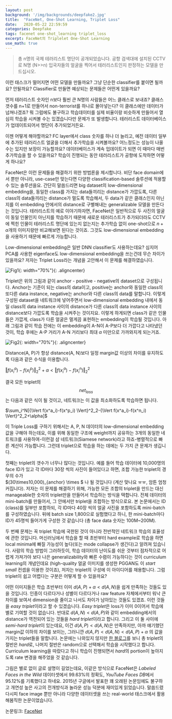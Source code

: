 ```yaml
---
layout: post
background: '/img/backgrounds/deepfake2.jpg'
title:  "FaceNet, One-Shot Learning, Triplet Loss"
date:   2020-05-22 22:59:59
categories: Deepfake
tags: facenet one-shot_learning triplet_loss
excerpt: FaceNet의 Triplelet One-Shot Learning
use_math: true
---
```


> 총 n명의 국제 테러리스트 명단이 공개되었습니다. 공항 검색대에 설치된 CCTV로 N명 (N>>n) 입국자들의 얼굴을 찍어서 테러리스트인지 판정하는 모델을 만드십시오.

이런 태스크가 떨어지면 어떤 모델을 만들까요? 그냥 단순한 classifier를 붙이면 될까요? 안될까요?
Classifier로 만들면 예상되는 문제들은 어떤게 있을까요?

먼저 테러리스트 숫자인 n보다 훨씬 큰 N명의 사람들은 어느 클래스로 보내죠? 클래스 갯수를 n+1로 만들어서 non-terrorist를 하나로 몰아넣는다? 이 클래스에만 데이터가 넘쳐나겠죠? 뭐 그럼에도 불구하고 학습데이터를 실제 비율이랑 비슷하게 만들어서 열심히 학습을 시켜볼 수는 있겠습니다만 문제가 또 발생합니다. 테러리스트 데이터베이스가 업데이트되어서 명단이 추가되었거든요.

이젠 어떻게 해야할까요? FC layer에서 class 숫자를 하나 더 늘리고, 예전 데이터 일부에 추가된 테러리스트 얼굴을 더해서 추가학습을 시켜볼까요? 어느정도는 성능이 나올 수는 있지만 보장이 가능할까요? 데이터베이스가 계속 업데이트가 되면 이 때마다 매번 추가학습을 할 수 있을까요? 학습이 진행되는 동안 테러리스트가 공항에 도착하면 어떻게 하나요?

FaceNet은 이런 문제들을 해결하기 위한 방법론을 제시합니다. 비단 face domain에서 뿐만 아니라, use-case만 맞는다면 다양한 classification-based 솔루션에 적용할 수 있는 솔루션을요. 간단히 말씀드리면 big dataset의 low-dimensional embedding을, 동일한 class를 가지는 data들끼리는 distance가 가깝도록, 다른 class의 data들끼리는 distance가 멀도록 학습해서, 두 data가 같은 클래스인지 아닌지를 이 embedding 안에서의 distance로 구별해내는 generalizable 모델을 만든다는 것입니다. 테러리스트의 예로 이야기하자면, FaceNet은 일반적으로 두 사진의 얼굴이 동일 인물인지 아닌지를 학습하기 때문에 새로운 테러리스트가 추가되더라도 CCTV에 찍힌 인물이 테러리스트 명단에 있는지 없는지는 추가학습 없이 one-shot으로 $n+\alpha$개의 이미지랑만 비교해보면 된다는 것이죠. 그것도 low-dimensional embedding을 사용하기 때문에 빠르게 가능합니다.

Low-dimensional embedding은 일반 DNN classifier도 사용하는데요? 심지어 PCA를 사용한 eigenface도 low-dimensional embedding을 쓰는건데 무슨 차이가 있을까요? 저자는 Triplet Loss라는 개념을 고안해서 이 문제를 해결하였습니다.

![Fig1](https://tildacorp.github.io/img/triplet_loss.PNG "Triplet Loss"){: width="70%"}{: .aligncenter}


Triplet은 위의 그림과 같이 anchor - positive - negative의 dataset으로 구성됩니다. Anchor는 기준이 되는 class의 data이고, positive는 anchor와 동일한 class의 또다른 data instance, negative는 anchor와 다른 class의 data를 말합니다. 이렇게 구성된 dataset을 네트워크에 넣어주면서 low-dimensional embedding 내에서 동일 class의 data instance 사이의 distance가 다른 class의 data instance 사이의 distance보다 가깝도록 학습을 시켜주는 것이지요. 이렇게 하게되면 class가 같은 인물들은 가깝게, class가 다른 얼굴은 멀게끔 표현하는 embedding이 학습될 것입니다. 아래 그림과 같이 학습 전에는 이 embedding이 A-N이 A-P보다 더 가깝다고 나타냈던 것이, 학습 후에는 A-P 거리가 A-N 거리보다 최대 $\alpha$ 미만으로 가까와지게 되는거죠.

![Fig2](https://tildacorp.github.io/img/triplet_loss_learning.PNG "Learning w/ Triplet Loss"){: width="70%"}{: .aligncenter}


Distance(A, P)가 항상 distance(A, N)보다 일정 margin값 이상의 차이를 유지하도록 다음과 같은 수식을 이용합니다.

${\Vert f(x^a_i)-f(x^p_i) \Vert}^2_2+\alpha<{\Vert f(x^a_i)-f(x^n_i) \Vert}^2_2$

결국 모든 triplet의 $$net_{loss}$$는 다음과 같은 식이 될 것이고, 네트워크는 이 값을 최소화하도록 학습하면 됩니다.

$\sum_i^N[{\Vert f(x^a_i)-f(x^p_i) \Vert}^2_2-{\Vert f(x^a_i)-f(x^n_i) \Vert}^2_2+\alpha]$ 


이 Triple Loss를 구하기 위해서는 A, P, N 데이터의 low-dimensional embedding값을 구해야 하는데요, 이를 위해 동일한 구조에 weight까지 공유하는 3개의 동일한 네트워크를 사용하여-이런걸 샴 네트워크(Siamese network)라고 하죠-병렬적으로 빠른 계산이 가능합니다. 그런데 triplet으로 학습을 하는 데에는 두 가지 큰 문제가 생깁니다. 


첫째는 triplet의 갯수가 너무나 많다는 것입니다. 예를 들어 학습 데이터에 10,000명의 face ID가 있고 각 ID마다 30장 씩의 사진이 들어있다고 하면, 조합 가능한 triplet의 경우의 수가<br>
$(30\times10,000)_{anchor} \times $
나 될 것입니다 (계산 맞나요 ㅠㅠ, 암튼 엄청 커집니다). 저자는 이 문제를 해결하기 위해, 가능한 모든 조합의 triplet을 만드는 대신 manageable한 숫자의 triplet만을 만들어서 학습하는 방식을 택합니다. 전체 데이터의 mini-batch를 만들어서, 그 안에서만 triplet을 조합하는 방식으로요. 본 논문에서는 ID (class)를 일부만 포함하되, 각 ID마다 40장 씩의 얼굴 사진을 포함하도록 mini-batch를 구성하였습니다. 뒤에 batch size 1,800으로 실험했다고 하니, 한 mini-batch마다 ID가 45명씩 들어가게 구성한 것 같습니다 (총 face data 숫자는 100M~200M).

두 번째 문제는 꼭 triplet 학습에 국한된 것이 아니라 전반적인 네트워크 학습의 효율성에 관한 것입니다. 머신러닝에서 학습을 할 때 초반부터 hard example로 학습을 하면 local minima에 빠질 가능성이 높다(또는 mode collapse가 생긴다)고 알려져 있습니다. 사람의 학습 방법이 그러하듯이, 학습 데이터의 난이도를 쉬운 것부터 점차적으로 어렵게 가져가야 보다 나은 generalizability와 빠른 수렴이 가능하다는 것이 curriculum learning의 개념인데요 (high-quality 얼굴 이미지를 생성한 PGGAN도 이 *start small* 컨셉을 이용한 것이죠), 저자는 triplet의 구성에 이 아이디어를 채용합니다. 그럼 triplet이 쉽고 어렵다는 구분은 어떻게 할 수 있을까요?

어떤 이미지들은 학습 초반부터 이미 $d(A, P)+\alpha < d(A, N)$을 쉽게 만족하는 것들도 있을 것입니다. 인종이 다르다거나 성별이 다르다거나 raw feature 자체에서부터 워낙 큰 차이를 보여서 dimension을 줄이고 나서도 차이가 남아있는 것들도 있겠죠. 이런 것들을 *easy triplet*이라고 할 수 있겠습니다. *Easy triplet*은 loss가 이미 0이어서 학습에 별로 기여할 것이 없습니다. 반대로 $d(A, N) < d(A, P)$와 같이 embedding에서의 distance가 역전되어 있는 것들을 *hard triplet*이라고 합니다. 그리고 이 둘 사이에 *semi-hard triplet*이 있는데요, 이건 $d(A, P) < d(A, N)$은 만족하지만, 아까 얘기했던 margin값 이하의 차이를 보이는, 그러니깐 $d(A, P) < d(A, N) < d(A, P)+\alpha$ 의 값을 가지는 triplet들을 말합니다. 논문에는 나와있지 않지만 [한 블로그](https://medium.com/@crimy/one-shot-learning-siamese-networks-and-triplet-loss-with-keras-2885ed022352)를 보니 총 triplet의 절반은 *hard*로, 나머지 절반은 random으로 선택해서 학습을 시작했다고 합니다. Curriculum learning을 따랐다고 하니 학습이 진행되면서 *hard*의 portion이 높아지도록 rate 변경을 해주었을 것 같습니다.


그림은 별로 없이 글로 설명이 길었는데요, 이같은 방식으로 FaceNet은 *Labeled Faces in the Wild* 데이터셋에서 99.63%의 정확도, *YouTube Faces DB*에서 95.12%를 기록했다고 하네요. 2015년 구글에서 발표한 꽤 오래된 논문임에도 불구하고 개연성 높은 사고의 전개방식과 놀라운 성능 덕분에 재미있게 읽었습니다. 말씀드렸다시피 face image 뿐만 아니라 다양한 데이터셋을 쓰는 real-world 태스크에서 활용해봄직한 논문이었습니다.

논문링크: [FaceNet](https://arxiv.org/pdf/1503.03832.pdf)